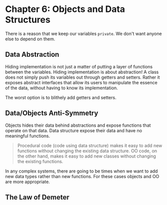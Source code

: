 # Chapter 6: Objects and Data Structures
There is a reason that we keep our variables `private`. We don't want anyone else to depend on them.
## Data Abstraction
Hiding implementation is not just a matter of putting a layer of functions between the variables. Hiding implementation is about abstraction! A class does not simply push its variables out through getters and setters. Rather it exposes abstract interfaces that allow its users to manipulate the essence of the data, without having to know its implementation.

The worst option is to blithely add getters and setters.

## Data/Objects Anti-Symmetry
Objects hides their data behind abstractions and expose functions that operate on that data. Data structure expose their data and have no meaningful functions.

> Procedural code (code using data structure) makes it easy to add new functions without changing the existing data structure. OO code, on the other hand, makes it easy to add new classes without changing the existing functions.

In any complex systems, there are going to be times when we want to add new data types rather than new functions. For these cases objects and OO are more appropriate.

## The Law of Demeter

